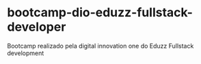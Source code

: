 # bootcamp-dio-eduzz-fullstack-developer
Bootcamp realizado pela digital innovation one do Eduzz Fullstack development
